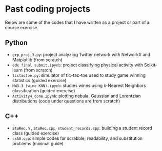 # Past coding projects
Below are some of the codes that I have written as a project or part of a course exercise. 
## Python
- `grp_proj_3.py`: project analyzing Twitter network with NetworkX and Matplotlib (from scratch)
- `edx final submit.ipynb`: project classifying physical activity with Scikit-learn (from scratch)
- `tictactoe.py`: simulator of tic-tac-toe used to study game winning statistics (guided exercise)
- `HW3-3 (wine KNN).ipynb`: studies wines using k-Nearest Neighbors classification (guided exercise)
- `Activity4_done.ipynb`: plotting nebula, Gaussian and Lorentzian distributions (code under questions are from scratch)

## C++
- `StuRec.h` , `StuRec.cpp`, `student_records.cpp`: building a student record class (guided exercise)
- `cs50.cpp`: simple codes for scrabble, readability, and substitution problems (minimal guide)
